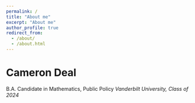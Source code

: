 ```yaml
---
permalink: /
title: "About me"
excerpt: "About me"
author_profile: true
redirect_from: 
  - /about/
  - /about.html
---
```

# Cameron Deal
B.A. Candidate in Mathematics, Public Policy 
*Vanderbilt University, Class of 2024*

## 


